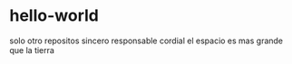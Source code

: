 # hello-world
solo otro repositos 
sincero responsable 
cordial
el espacio es mas grande que la tierra 
